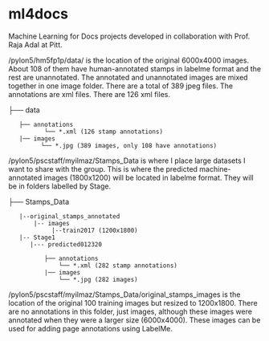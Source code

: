 # ml4docs
Machine Learning for Docs projects developed in collaboration with Prof. Raja Adal at Pitt.

/pylon5/hm5fp1p/data/ is the location of the original 6000x4000 images. About 108 of them have human-annotated stamps in labelme format and the rest are unannotated. The annotated and unannotated images are mixed together in one image folder. There are a total of 389 jpeg files. The annotations are xml files. There are 126 xml files.

├── data

       ├── annotations
              └── *.xml (126 stamp annotations)
       |── images
             └── *.jpg (389 images, only 108 have annotations)

/pylon5/pscstaff/myilmaz/Stamps_Data is where I place large datasets I want to share with the group. This is where the predicted machine-annotated images (1800x1200) will be located in labelme format. They will be in folders labelled by Stage.


├── Stamps_Data

       |--original_stamps_annotated
           |-- images
                |--train2017 (1200x1800)
       |-- Stage1
          |--- predicted012320
       
              ├── annotations
                  └── *.xml (282 stamp annotations)
              |── images
                  └── *.jpg (282 images)
                  
                  
/pylon5/pscstaff/myilmaz/Stamps_Data/original_stamps_images is the location of the original 100 training images but resized to 1200x1800. There are no annotations in this folder, just images, although these images were annotated when they were a larger size (6000x4000). These images can be used for adding page annotations using LabelMe.
                  

